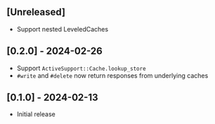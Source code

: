 ## [Unreleased]

- Support nested LeveledCaches

## [0.2.0] - 2024-02-26

- Support `ActiveSupport::Cache.lookup_store`
- `#write` and `#delete` now return responses from underlying caches

## [0.1.0] - 2024-02-13

- Initial release
